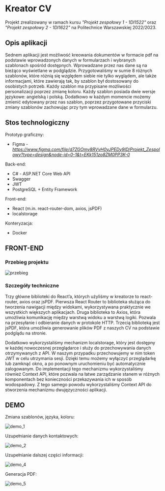# Kreator CV
Projekt zrealizowany w ramach kursu *"Projekt zespołowy 1 - 1DI1522"* oraz *"Projekt zespołowy 2 - 1DI1622"* na Politechnice Warszawskiej 2022/2023.

## Opis aplikacji

Sednem aplikacji jest możliwość kreowania dokumentów w formacie pdf na podstawie wprowadzonych danych w formularzach i wybranych szablonach spośród dostępnych. Wprowadzane przez nas dane są na bieżąco wyświetlane w podglądzie. Przygotowaliśmy w sumie 8 różnych szablonów, które różnią się względem siebie nie tylko wyglądem, ale także informacjami, które zawierają tak, by szablon był dostosowany do osobistych potrzeb. Każdy szablon ma przypisane możliwości personalizacji poprzez zmianę koloru. Każdy szablon posiada dwie wersje językowe: angielską i polską. Dodatkowo w każdym momencie możemy zmienić edytowany przez nas szablon, poprzez przygotowane przyciski zmiany szablonów zachowując przy tym wprowadzane dane w formularzu.

## Stos technologiczny

Prototyp graficzny:
* Figma - *https://www.figma.com/file/d7ZGOmv8RVvH0yJPEDy9lD/Projekt_Zespolowy?type=design&node-id=0-1&t=EKk151zo8ZM0PP3K-0*

Back-end:
* C# - ASP.NET Core Web API
* Swagger
* JWT
* PostgreSQL + Entity Framework

Front-end:
* React (m.in. react-router-dom, axios, jsPDF)
* localstorage

Konteryzacja:
* Docker

## FRONT-END
### Przebieg projektu
![przebieg](https://github.com/WojK/Kreator_CV/assets/76063659/0364fc1c-242c-4fad-8bff-136d9f291565)
### Szczegóły techniczne
Trzy główne biblioteki do React’a, których użyliśmy w kreatorze to react-router, axios oraz jsPDF. Pierwsza React Router to biblioteka służąca do tworzenia nawigacji między widokami, wykorzystywana praktycznie we wszystkich większych aplikacjach. Druga biblioteka to Axios, która umożliwia komunikację między warstwą widoku a warstwą logiki. Pozwala na przesyłanie i odbieranie danych w protokole HTTP. Trzecią biblioteką jest jsPDF, która umożliwia generowanie plików PDF z naszych CV na podstawie podglądu na stronie.

Dodatkowo wykorzystaliśmy mechanizm localstorage, który jest dostępny w każdej nowoczesnej przeglądarce i służy do przechowywania danych otrzymywanych z API. W naszym przypadku przechowujemy w nim token JWT w celu utrzymania sesji. Dzięki temu możemy wyłączyć przeglądarkę lub zamknąć okno, a po ponownym uruchomieniu być automatycznie zalogowanym. Do implementacji tego mechanizmu wykorzystaliśmy również Context API, które pozwala na łatwe zarządzanie stanem w różnych komponentach bez konieczności przekazywania ich w sposób wodospadowy. Z tego samego powodu wykorzystaliśmy Context API do stworzenia mechanizmu dwujęzyczności aplikacji.

## DEMO
Zmiana szablonów, języka, koloru:

![demo_1](https://github.com/WojK/Kreator_CV/assets/106305960/217276f0-56ac-4b4a-a3fd-111faec4bdc7)

Uzupełnianie danych kontaktowych:

![demo_2](https://github.com/WojK/Kreator_CV/assets/106305960/ea6b75ca-45d5-417d-bdd2-0ffd71d61367)

Uzupełnianie dalszej części informacji:

![demo_4](https://github.com/WojK/Kreator_CV/assets/106305960/c5c1cb24-38cf-4c09-8b83-68bfbf47aadc)

Generacja PDF:

![demo_5](https://github.com/WojK/Kreator_CV/assets/106305960/5806f460-b712-48a8-8af1-c99d2c26a501)
